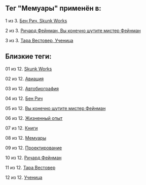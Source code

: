 ## Тег "Мемуары" применён в:

1 из 3. [Бен Рич, Skunk Works](../Книги/Мемуары/Бен%20Рич%20-%20Skunk%20Works.md)

2 из 3. [Ричард Фейнман, Вы конечно шутите мистер Фейнман](../Книги/Мемуары/Ричард%20Фейнман%20-%20Вы%20конечно%20шутите%20мистер%20Фейнман.md)

3 из 3. [Тара Вестовер, Ученица](../Книги/Мемуары/Тара%20Вестовер%20-%20Ученица.md)

## Близкие теги:

01 из 12. [Skunk Works](./Skunk%20Works.md)

02 из 12. [Авиация](./Авиация.md)

03 из 12. [Автобиография](./Автобиография.md)

04 из 12. [Бен Рич](./Бен%20Рич.md)

05 из 12. [Вы конечно шутите мистер Фейнман](./Вы%20конечно%20шутите%20мистер%20Фейнман.md)

06 из 12. [Жизненный опыт](./Жизненный%20опыт.md)

07 из 12. [Книги](./Книги.md)

08 из 12. [Мемуары](./Мемуары.md)

09 из 12. [Проектирование](./Проектирование.md)

10 из 12. [Ричард Фейнман](./Ричард%20Фейнман.md)

11 из 12. [Тара Вестовер](./Тара%20Вестовер.md)

12 из 12. [Ученица](./Ученица.md)

